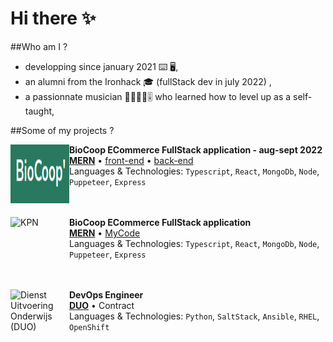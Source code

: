 # Hi there ✨

##Who am I ?

- developping since january 2021 ⌨️ 🖥️,
- an alumni from the Ironhack 🎓 (fullStack dev in july 2022) ,
- a passionnate musician 🎺🎹🎷🎸🎚️ who learned how to level up as a self-taught,

##Some of my projects ?

[<img align="left" height="94px" width="94px" alt="KPN" src="https://github.com/RomainC75/RomainC75/raw/main/bioCoop.png"/>](https://biocoop-ecommerce.netlify.app/)

**BioCoop ECommerce FullStack application - aug-sept 2022** \
[**MERN**](https://biocoop-ecommerce.netlify.app/) • [front-end](https://github.com/RomainC75/ecommerce-front) • [back-end](https://github.com/RomainC75/ecommerce-back) \
Languages & Technologies: `Typescript`, `React`, `MongoDb`, `Node`, `Puppeteer`, `Express` \
<br/>
<br/>


[<img align="left" height="94px" width="94px" alt="KPN" src="https://biocoop-ecommerce.netlify.app/static/media/home-image.69e1cdaf5405eb227bdb.jpg"/>](https://biocoop-ecommerce.netlify.app/)

**BioCoop ECommerce FullStack application** \
[**MERN**](https://romainc75.github.io/IronHack-retroTetris-JS/) • [MyCode](https://github.com/RomainC75/IronHack-retroTetris-JS) \
Languages & Technologies: `Typescript`, `React`, `MongoDb`, `Node`, `Puppeteer`, `Express` \
<br/>
<br/>

[<img align="left" height="94px" width="94px" alt="Dienst Uitvoering Onderwijs (DUO)" src="https://github.com/roaldnefs/roaldnefs/blob/main/images/duo.jpeg?raw=true"/>](https://duo.nl/)

**DevOps Engineer** \
[**DUO**](https://duo.nl/) • Contract \
Languages & Technologies: `Python`, `SaltStack`, `Ansible`, `RHEL`, `OpenShift` \
<br/>
<br/>

